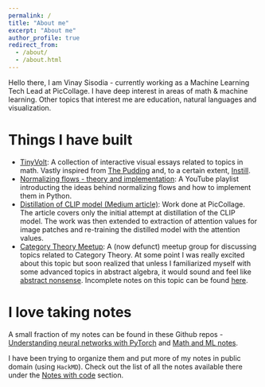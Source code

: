 ```yaml
---
permalink: /
title: "About me"
excerpt: "About me"
author_profile: true
redirect_from: 
  - /about/
  - /about.html
---
```


Hello there, I am Vinay Sisodia - currently working as a Machine Learning Tech Lead at PicCollage. I have deep interest in areas of math & machine learning. Other topics that interest me are education, natural languages and visualization. 

Things I have built
======
- [TinyVolt](https://tinyvolt.com/): A collection of interactive visual essays related to topics in math. Vastly inspired from [The Pudding](https://pudding.cool/) and, to a certain extent, [Instill](https://distill.pub/).
- [Normalizing flows - theory and implementation](https://www.youtube.com/playlist?list=PL4RJUVHtEJXI_lpshcnnQMhHtMjrkwRyr): A YouTube playlist introducting the ideas behind normalizing flows and how to implement them in Python.
- [Distillation of CLIP model (Medium article)](https://medium.com/piccollage-astronauts/distillation-of-clip-model-and-other-experiments-f8394b7321ce): Work done at PicCollage. The article covers only the initial attempt at distillation of the CLIP model. The work was then extended to extraction of attention values for image patches and re-training the distilled model with the attention values.
- [Category Theory Meetup](https://www.meetup.com/category-theory-enthusiasts/): A (now defunct) meetup group for discussing topics related to Category Theory. At some point I was really excited about this topic but soon realized that unless I familiarized myself with some advanced topics in abstract algebra, it would sound and feel like [abstract nonsense](https://en.wikipedia.org/wiki/Abstract_nonsense). Incomplete notes on this topic can be found [here](https://github.com/vinsis/applied-category-theory-slides). 

I love taking notes
======
A small fraction of my notes can be found in these Github repos - [Understanding neural networks with PyTorch](https://github.com/vinsis/understanding-neuralnetworks-pytorch) and [Math and ML notes](https://github.com/vinsis/math-and-ml-notes/). 

I have been trying to organize them and put more of my notes in public domain (using `HackMD`). Check out the list of all the notes available there under the [Notes with code](https://vinsis.github.io/notes-with-code/) section.
